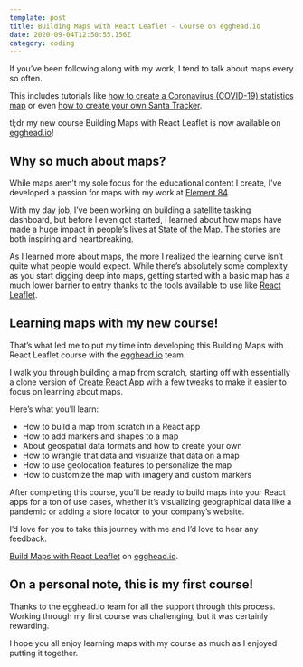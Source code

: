 ```yaml
---
template: post
title: Building Maps with React Leaflet - Course on egghead.io
date: 2020-09-04T12:50:55.156Z
category: coding
---
```

If you’ve been following along with my work, I tend to talk about maps every so often.

This includes tutorials like [how to create a Coronavirus (COVID-19) statistics map](https://www.colbyfayock.com/2020/03/how-to-create-a-coronavirus-covid-19-dashboard-map-app-with-gatsby-and-leaflet/) or even [how to create your own Santa Tracker](https://www.colbyfayock.com/2019/12/create-your-own-santa-tracker-with-gatsby-and-react-leaflet/).

tl;dr my new course Building Maps with React Leaflet is now available on [egghead.io](https://egghead.io?af=atzgap)!

## Why so much about maps?
While maps aren’t my sole focus for the educational content I create, I’ve developed a passion for maps with my work at [Element 84](http://element84.com/).

With my day job, I’ve been working on building a satellite tasking dashboard, but before I even got started, I learned about how maps have made a huge impact in people’s lives at [State of the Map](https://2018.stateofthemap.us/). The stories are both inspiring and heartbreaking.

As I learned more about maps, the more I realized the learning curve isn’t quite what people would expect. While there’s absolutely some complexity as you start digging deep into maps, getting started with a basic map has a much lower barrier to entry thanks to the tools available to use like [React Leaflet](https://react-leaflet.js.org/en/).

## Learning maps with my new course!
That’s what led me to put my time into developing this Building Maps with React Leaflet course with the [egghead.io](https://egghead.io?af=atzgap) team.

I walk you through building a map from scratch, starting off with essentially a clone version of [Create React App](https://create-react-app.dev/) with a few tweaks to make it easier to focus on learning about maps.

Here’s what you’ll learn:
* How to build a map from scratch in a React app
* How to add markers and shapes to a map
* About geospatial data formats and how to create your own
* How to wrangle that data and visualize that data on a map
* How to use geolocation features to personalize the map
* How to customize the map with imagery and custom markers

After completing this course, you’ll be ready to build maps into your React apps for a ton of use cases, whether it’s visualizing geographical data like a pandemic or adding a store locator to your company’s website.

I’d love for you to take this journey with me and I’d love to hear any feedback.

[Build Maps with React Leaflet](https://egghead.io/courses/build-maps-with-react-leaflet) on [egghead.io](https://egghead.io?af=atzgap).

## On a personal note, this is my first course!
Thanks to the egghead.io team for all the support through this process. Working through my first course was challenging, but it was certainly rewarding.

I hope you all enjoy learning maps with my course as much as I enjoyed putting it together.
